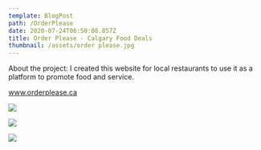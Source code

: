 ```yaml
---
template: BlogPost
path: /OrderPlease
date: 2020-07-24T06:50:08.857Z
title: Order Please - Calgary Food Deals
thumbnail: /assets/order please.jpg
---
```

About the project: I created this website for local restaurants to use it as a platform to promote food and service.

<a href="https://www.orderplease.ca\">www.orderplease.ca</a>

![](/assets/orderplease2.jpg)

![](/assets/orderplease.jpg)

![](/assets/107857322_2787235791497796_7629282807789065054_n.png)
